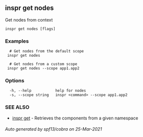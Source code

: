 ## inspr get nodes

Get nodes from context

```
inspr get nodes [flags]
```

### Examples

```
  # Get nodes from the default scope
 inspr get nodes 

  # Get nodes from a custom scope
 inspr get nodes --scope app1.app2

```

### Options

```
  -h, --help           help for nodes
  -s, --scope string   inspr <command> --scope app1.app2
```

### SEE ALSO

* [inspr get](inspr_get.md)	 - Retrieves the components from a given namespace

###### Auto generated by spf13/cobra on 25-Mar-2021
